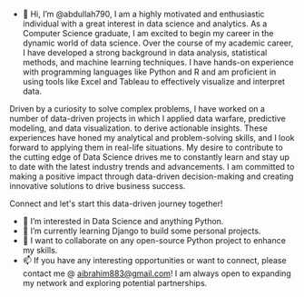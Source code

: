 - 👋 Hi, I’m @abdullah790, I am a highly motivated and enthusiastic individual with a great interest in data science and analytics. As a Computer Science graduate, I am excited to begin my career in the dynamic world of data science. Over the course of my academic career, I have developed a strong background in data analysis, statistical methods, and machine learning techniques. I have hands-on experience with programming languages like Python and R and am proficient in using tools like Excel and Tableau to effectively visualize and interpret data.

Driven by a curiosity to solve complex problems, I have worked on a number of data-driven projects in which I applied data warfare, predictive modeling, and data visualization. to derive actionable insights. These experiences have honed my analytical and problem-solving skills, and I look forward to applying them in real-life situations. My desire to contribute to the cutting edge of Data Science drives me to constantly learn and stay up to date with the latest industry trends and advancements. I am committed to making a positive impact through data-driven decision-making and creating innovative solutions to drive business success.
 

Connect and let's start this data-driven journey together!
- 👀 I’m interested in Data Science and anything Python.
- 🌱 I’m currently learning Django to build some personal projects.
- 💞️ I want to collaborate on any open-source Python project to enhance my skills.
- 📫 If you have any interesting opportunities or want to connect, please contact me @ aibrahim883@gmail.com! I am always open to expanding my network and exploring potential partnerships. 

<!---
abdullah790/abdullah790 is a ✨ special ✨ repository because its `README.md` (this file) appears on your GitHub profile.
You can click the Preview link to take a look at your changes.
--->

